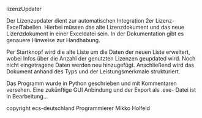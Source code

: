 lizenzUpdater

Der Lizenzupdater dient zur automatischen Integration 2er Lizenz-ExcelTabellen. 
Hierbei müssen das alte Lizenzdokument und das neue Lizenzdokument in einer Exceldatei sein. 
In der Dokumentation gibt es genauere Hinweise zur Handhabung.

Per Startknopf wird die alte Liste um die Daten der neuen Liste erweitert, wobei Infos über die Anzahl der genutzten Lizenzen geupdated wird. 
Noch nicht eingetragene Daten werden neu hinzugefügt. Anschließend wird das Dokument anhand des Typs und der Leistungsmerkmale strukturiert. 

Das Programm wurde in Python geschrieben und mit Kommentaren versehen. 
Eine zukünftige GUI Anbindung und der Export als .exe- Datei ist in Bearbeitung...

copyright ecs-deutschland 
Programmierer Mikko Holfeld

